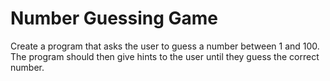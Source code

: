 # Number Guessing Game

Create a program that asks the user to guess a
number between 1 and 100. The program
should then give hints to the user until they
guess the correct number.

